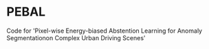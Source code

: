 # PEBAL
Code for 'Pixel-wise Energy-biased Abstention Learning for Anomaly Segmentationon Complex Urban Driving Scenes'
